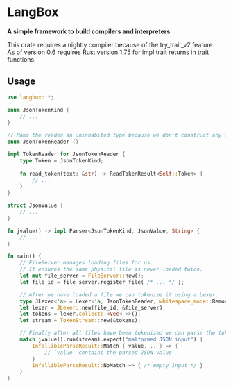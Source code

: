 # LangBox

__A simple framework to build compilers and interpreters__

This crate requires a nightly compiler because of the try_trait_v2 feature.  
As of version 0.6 requires Rust version 1.75 for impl trait returns in trait functions.

## Usage
```rust
use langbox::*;

enum JsonTokenKind {
    // ...
}

// Make the reader an uninhabited type because we don't construct any objects of it
enum JsonTokenReader {}

impl TokenReader for JsonTokenReader {
    type Token = JsonTokenKind;
    
    fn read_token(text: &str) -> ReadTokenResult<Self::Token> {
        // ...
    }
}

struct JsonValue {
    // ...
}

fn jvalue() -> impl Parser<JsonTokenKind, JsonValue, String> {
    // ...
}

fn main() {
    // FileServer manages loading files for us.
    // It ensures the same physical file is never loaded twice.
    let mut file_server = FileServer::new();
    let file_id = file_server.register_file( /* ... */ );

    // After we have loaded a file we can tokenize it using a Lexer.
    type JLexer<'a> = Lexer<'a, JsonTokenReader, whitespace_mode::Remove>;
    let lexer = JLexer::new(file_id, &file_server);
    let tokens = lexer.collect::<Vec<_>>();
    let stream = TokenStream::new(&tokens);

    // Finally after all files have been tokenized we can parse the token stream.
    match jvalue().run(stream).expect("malformed JSON input") {
        InfallibleParseResult::Match { value, .. } => {
            // `value` contains the parsed JSON value
        }
        InfallibleParseResult::NoMatch => { /* empty input */ }
    }
}
```
